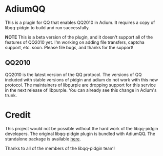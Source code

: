 # AdiumQQ

This is a plugin for QQ that enables QQ2010 in Adium. It requires a copy of libqq-pidgin to build and run successfully.

**NOTE** This is a beta version of the plugin, and it doesn't support all of the features of QQ2010 yet. I'm working on adding file transfers, captcha support, etc. soon. Please file bugs, and thanks for the support!

## QQ2010

QQ2010 is the latest version of the QQ protocol. The versions of QQ included with stable versions of pidgin and adium do not work with this new protocol.
The maintainers of libpurple are dropping support for this service in the next release of libpurple. You can already see this change in Adium's trunk.

# Credit

This project would not be possible without the hard work of the libqq-pidgin developers. The original libqq-pidgin plugin is bundled with AdiumQQ. The standalone package is available [here](http://code.google.com/p/libqq-pidgin/).

Thanks to all of the members of the libqq-pidgin team!
